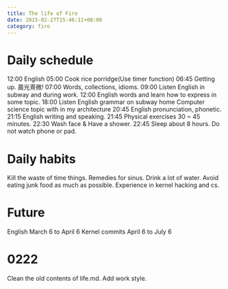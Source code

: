 ```yaml
---
title: The life of Firo
date: 2015-02-27T15:46:11+08:00 
category: firo
---
```


# Daily schedule
12:00 English
05:00 Cook rice porridge(Use timer function)
06:45 Getting up. 晨光熹微!
07:00 Words, collections, idioms.
09:00 Listen English in subway and during work.
12:00 English words and learn how to express in some topic.
18:00 Listen English grammar on subway home
	Computer science topic with in my architecture
20:45 English pronunciation, phonetic.
21:15 English writing and speaking.
21:45 Physical exercises 30 ~ 45 minutes.
22:30 Wash face & Have a shower.
22:45 Sleep about 8 hours. Do not watch phone or pad.

# Daily habits
Kill the waste of time things. 
Remedies for sinus.
Drink a lot of water.
Avoid eating junk food as much as possible.
Experience in kernel hacking and cs.

# Future
English March 6 to April 6
Kernel commits April 6 to July 6

# 0222
Clean the old contents of life.md.
Add work style.

